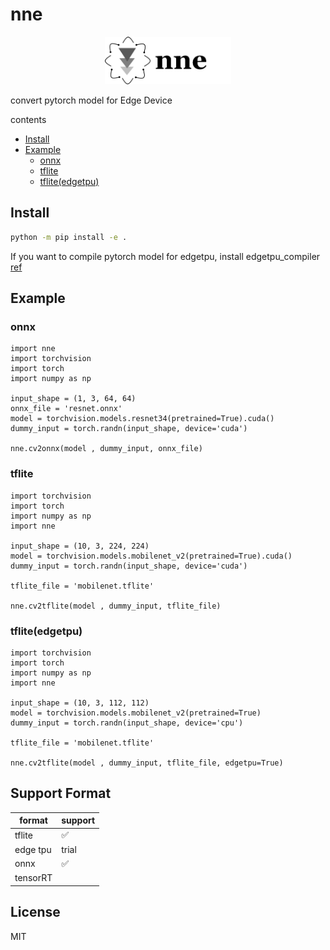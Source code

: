 # nne

<p align="center"><img width="40%" src="docs/logo.png" /></p>

convert pytorch model for Edge Device

contents

- [Install](#install)
- [Example](#Example)
  - [onnx](#onnx)
  - [tflite](#tflite)
  - [tflite(edgetpu)](#tflite-edgetpu)

## Install

```bash
python -m pip install -e . 
```

If you want to compile pytorch model for edgetpu, install edgetpu_compiler [ref](https://coral.ai/docs/edgetpu/compiler/)

## Example

### onnx

```python3
import nne
import torchvision
import torch
import numpy as np

input_shape = (1, 3, 64, 64)
onnx_file = 'resnet.onnx'
model = torchvision.models.resnet34(pretrained=True).cuda()
dummy_input = torch.randn(input_shape, device='cuda')

nne.cv2onnx(model , dummy_input, onnx_file)
```

### tflite

```python3
import torchvision
import torch
import numpy as np
import nne

input_shape = (10, 3, 224, 224)
model = torchvision.models.mobilenet_v2(pretrained=True).cuda()
dummy_input = torch.randn(input_shape, device='cuda')

tflite_file = 'mobilenet.tflite'

nne.cv2tflite(model , dummy_input, tflite_file)
```

### tflite(edgetpu)

```python3
import torchvision
import torch
import numpy as np
import nne

input_shape = (10, 3, 112, 112)
model = torchvision.models.mobilenet_v2(pretrained=True)
dummy_input = torch.randn(input_shape, device='cpu')

tflite_file = 'mobilenet.tflite'

nne.cv2tflite(model , dummy_input, tflite_file, edgetpu=True)
```

## Support Format

|format  | support  |
|---|---|
| tflite  | :white_check_mark: |
| edge tpu  | trial  |
| onnx| :white_check_mark: |
| tensorRT||

## License
MIT
